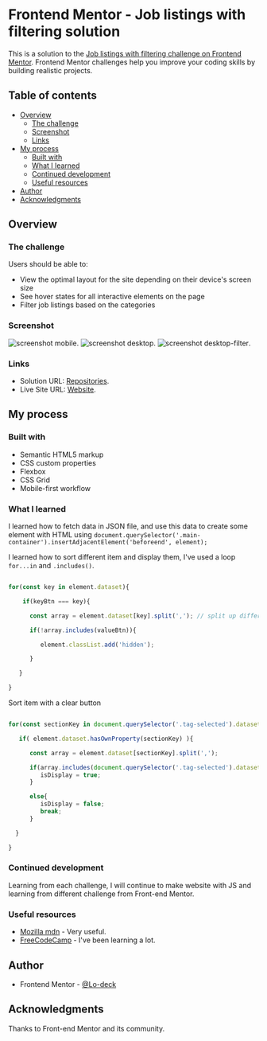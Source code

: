 # Frontend Mentor - Job listings with filtering solution

This is a solution to the [Job listings with filtering challenge on Frontend Mentor](https://www.frontendmentor.io/challenges/job-listings-with-filtering-ivstIPCt). Frontend Mentor challenges help you improve your coding skills by building realistic projects. 

## Table of contents

- [Overview](#overview)
  - [The challenge](#the-challenge)
  - [Screenshot](#screenshot)
  - [Links](#links)
- [My process](#my-process)
  - [Built with](#built-with)
  - [What I learned](#what-i-learned)
  - [Continued development](#continued-development)
  - [Useful resources](#useful-resources)
- [Author](#author)
- [Acknowledgments](#acknowledgments)


## Overview

### The challenge

Users should be able to:

- View the optimal layout for the site depending on their device's screen size
- See hover states for all interactive elements on the page
- Filter job listings based on the categories

### Screenshot

![screenshot mobile](https://github.com/Lo-Deck/Job-listings-with-filtering/blob/main/screenshot/Job%20Listings-mobile.png).
![screenshot desktop](https://github.com/Lo-Deck/Job-listings-with-filtering/blob/main/screenshot/Job%20Listings-desktop.png).
![screenshot desktop-filter](https://github.com/Lo-Deck/Job-listings-with-filtering/blob/main/screenshot/Job%20Listings-desktop-filter.png).

### Links

- Solution URL: [Repositories](https://github.com/Lo-Deck/Job-listings-with-filtering).
- Live Site URL: [Website](https://lo-deck.github.io/Job-listings-with-filtering/).


## My process

### Built with

- Semantic HTML5 markup
- CSS custom properties
- Flexbox
- CSS Grid
- Mobile-first workflow


### What I learned

I learned how to fetch data in JSON file, and use this data to create some element with HTML using `document.querySelector('.main-container').insertAdjacentElement('beforeend', element);`


I learned how to sort different item and display them, I've used a loop `for...in` and `.includes()`.  

```js

for(const key in element.dataset){

    if(keyBtn === key){

      const array = element.dataset[key].split(','); // split up different value

      if(!array.includes(valueBtn)){

         element.classList.add('hidden');

      }

   }

}

```

Sort item with a clear button

```js

for(const sectionKey in document.querySelector('.tag-selected').dataset){

   if( element.dataset.hasOwnProperty(sectionKey) ){

      const array = element.dataset[sectionKey].split(',');

      if(array.includes(document.querySelector('.tag-selected').dataset[sectionKey])){
         isDisplay = true;
      }

      else{
         isDisplay = false;
         break;
      }

  }

}

```


### Continued development

Learning from each challenge, I will continue to make website with JS and learning from different challenge from Front-end Mentor.


### Useful resources

- [Mozilla mdn](https://developer.mozilla.org/) - Very useful.
- [FreeCodeCamp](https://www.freecodecamp.org/) - I've been learning a lot.


## Author

- Frontend Mentor - [@Lo-deck](https://www.frontendmentor.io/profile/Lo-Deck)


## Acknowledgments

Thanks to Front-end Mentor and its community.
